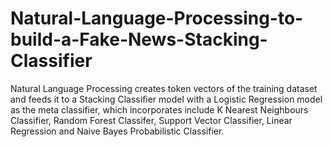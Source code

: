 # Natural-Language-Processing-to-build-a-Fake-News-Stacking-Classifier
Natural Language Processing creates token vectors of the training dataset and feeds it to a Stacking Classifier model with a Logistic Regression model as the meta classifier, which incorporates include K Nearest Neighbours Classifier, Random Forest Classifer, Support Vector Classifier, Linear Regression and Naive Bayes Probabilistic Classifier.
